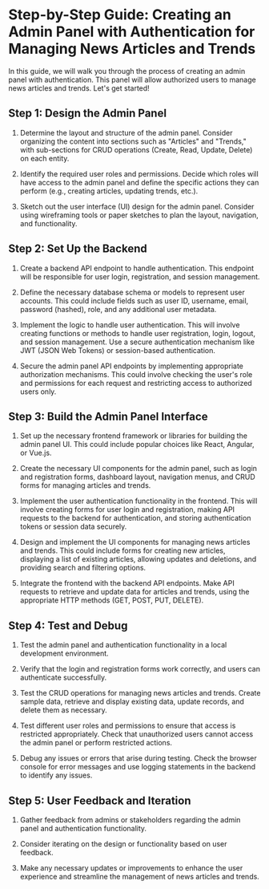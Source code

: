 # Step-by-Step Guide: Creating an Admin Panel with Authentication for Managing News Articles and Trends

In this guide, we will walk you through the process of creating an admin panel with authentication. This panel will allow authorized users to manage news articles and trends. Let's get started!

## Step 1: Design the Admin Panel

1. Determine the layout and structure of the admin panel. Consider organizing the content into sections such as "Articles" and "Trends," with sub-sections for CRUD operations (Create, Read, Update, Delete) on each entity.

2. Identify the required user roles and permissions. Decide which roles will have access to the admin panel and define the specific actions they can perform (e.g., creating articles, updating trends, etc.).

3. Sketch out the user interface (UI) design for the admin panel. Consider using wireframing tools or paper sketches to plan the layout, navigation, and functionality.

## Step 2: Set Up the Backend

1. Create a backend API endpoint to handle authentication. This endpoint will be responsible for user login, registration, and session management.

2. Define the necessary database schema or models to represent user accounts. This could include fields such as user ID, username, email, password (hashed), role, and any additional user metadata.

3. Implement the logic to handle user authentication. This will involve creating functions or methods to handle user registration, login, logout, and session management. Use a secure authentication mechanism like JWT (JSON Web Tokens) or session-based authentication.

4. Secure the admin panel API endpoints by implementing appropriate authorization mechanisms. This could involve checking the user's role and permissions for each request and restricting access to authorized users only.

## Step 3: Build the Admin Panel Interface

1. Set up the necessary frontend framework or libraries for building the admin panel UI. This could include popular choices like React, Angular, or Vue.js.

2. Create the necessary UI components for the admin panel, such as login and registration forms, dashboard layout, navigation menus, and CRUD forms for managing articles and trends.

3. Implement the user authentication functionality in the frontend. This will involve creating forms for user login and registration, making API requests to the backend for authentication, and storing authentication tokens or session data securely.

4. Design and implement the UI components for managing news articles and trends. This could include forms for creating new articles, displaying a list of existing articles, allowing updates and deletions, and providing search and filtering options.

5. Integrate the frontend with the backend API endpoints. Make API requests to retrieve and update data for articles and trends, using the appropriate HTTP methods (GET, POST, PUT, DELETE).

## Step 4: Test and Debug

1. Test the admin panel and authentication functionality in a local development environment.

2. Verify that the login and registration forms work correctly, and users can authenticate successfully.

3. Test the CRUD operations for managing news articles and trends. Create sample data, retrieve and display existing data, update records, and delete them as necessary.

4. Test different user roles and permissions to ensure that access is restricted appropriately. Check that unauthorized users cannot access the admin panel or perform restricted actions.

5. Debug any issues or errors that arise during testing. Check the browser console for error messages and use logging statements in the backend to identify any issues.

## Step 5: User Feedback and Iteration

1. Gather feedback from admins or stakeholders regarding the admin panel and authentication functionality.

2. Consider iterating on the design or functionality based on user feedback.

3. Make any necessary updates or improvements to enhance the user experience and streamline the management of news articles and trends.
